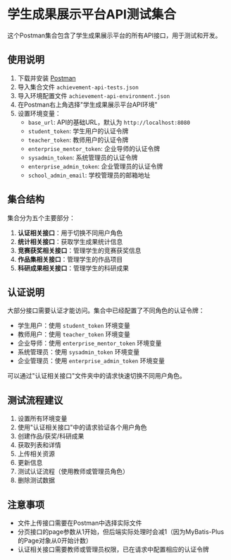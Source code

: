 # 学生成果展示平台API测试集合

这个Postman集合包含了学生成果展示平台的所有API接口，用于测试和开发。

## 使用说明

1. 下载并安装 [Postman](https://www.postman.com/downloads/)
2. 导入集合文件 `achievement-api-tests.json`
3. 导入环境配置文件 `achievement-api-environment.json`
4. 在Postman右上角选择"学生成果展示平台API环境"
5. 设置环境变量：
   - `base_url`: API的基础URL，默认为 `http://localhost:8080`
   - `student_token`: 学生用户的认证令牌
   - `teacher_token`: 教师用户的认证令牌
   - `enterprise_mentor_token`: 企业导师的认证令牌
   - `sysadmin_token`: 系统管理员的认证令牌
   - `enterprise_admin_token`: 企业管理员的认证令牌
   - `school_admin_email`: 学校管理员的邮箱地址

## 集合结构

集合分为五个主要部分：

1. **认证相关接口**：用于切换不同用户角色
2. **统计相关接口**：获取学生成果统计信息
3. **竞赛获奖相关接口**：管理学生的竞赛获奖信息
4. **作品集相关接口**：管理学生的作品项目
5. **科研成果相关接口**：管理学生的科研成果

## 认证说明

大部分接口需要认证才能访问。集合中已经配置了不同角色的认证令牌：

- 学生用户：使用 `student_token` 环境变量
- 教师用户：使用 `teacher_token` 环境变量
- 企业导师：使用 `enterprise_mentor_token` 环境变量
- 系统管理员：使用 `sysadmin_token` 环境变量
- 企业管理员：使用 `enterprise_admin_token` 环境变量

可以通过"认证相关接口"文件夹中的请求快速切换不同用户角色。

## 测试流程建议

1. 设置所有环境变量
2. 使用"认证相关接口"中的请求验证各个用户角色
3. 创建作品/获奖/科研成果
4. 获取列表和详情
5. 上传相关资源
6. 更新信息
7. 测试认证流程（使用教师或管理员角色）
8. 删除测试数据

## 注意事项

- 文件上传接口需要在Postman中选择实际文件
- 分页接口的page参数从1开始，但后端实际处理时会减1（因为MyBatis-Plus的Page对象从0开始计数）
- 认证相关接口需要教师或管理员权限，已在请求中配置相应的认证令牌 